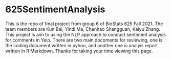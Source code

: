 # 625SentimentAnalysis
This is the repo of final project from group 6 of BioStats 625 Fall 2021. The team members are Kun Bai, Yindi Ma, Chenhao Shangguan, Kaiyu Zhang. This project is aim to using the NLP approach to conduct sentiment analysis for comments in Yelp. There are two main docoments for reviewing, one is the coding document written in pyhon, and another one is analyis report written in R Markdown. Thanks for taking your time viewing this page.
